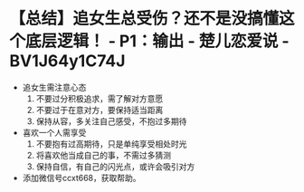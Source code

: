 # 【总结】追女生总受伤？还不是没搞懂这个底层逻辑！ - P1：输出 - 楚儿恋爱说 - BV1J64y1C74J

-   追女生需注意心态
    1.  不要过分积极追求，需了解对方意愿
    2.  不要过于在意对方，要保持适当距离
    3.  保持从容，多关注自己感受，不抱过多期待
-   喜欢一个人需享受
    1.  不要抱有过高期待，只是单纯享受相处时光
    2.  将喜欢他当成自己的事，不需过多猜测
    3.  保持自信，有自己的闪光点，或许会吸引对方
-   添加微信号ccxt668，获取帮助。 